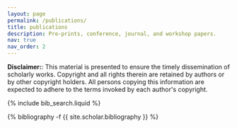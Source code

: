 ```yaml
---
layout: page
permalink: /publications/
title: publications
description: Pre-prints, conference, journal, and workshop papers.
nav: true
nav_order: 2
---
```


**Disclaimer:**: This material is presented to ensure the timely dissemination of scholarly works. Copyright and all rights therein are retained by authors or by other copyright holders. All persons copying this information are expected to adhere to the terms invoked by each author's copyright.

<!-- _pages/publications.md -->

<!-- Bibsearch Feature -->

{% include bib_search.liquid %}

<div class="publications">

{% bibliography -f {{ site.scholar.bibliography }} %}

</div>
